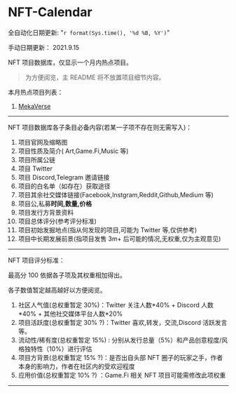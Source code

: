 # NFT-Calendar

全自动化日期更新: "`r format(Sys.time(), '%d %B, %Y')`"

手动日期更新： 2021.9.15

NFT 项目数据库，仅显示一个月内热点项目。

> 为方便阅览，主 README 将不放置项目细节内容。

本月热点项目列表：

1. [MekaVerse](MekaVerse.md)

---

NFT 项目数据库各子条目必备内容(若某一子项不存在则无需写入)：

1. 项目官网及缩略图
2. 项目性质及简介( Art,Game.Fi,Music 等)
3. 项目所属公链
4. 项目 Twitter
5. 项目 Discord,Telegram 邀请链接
6. 项目的白名单（如存在）获取途径
7. 项目其余社交媒体链接(Facebook,Instgram,Reddit,Github,Medium 等)
8. 项目公,私募**时间,数量,价格**
9. 项目发行方背景资料
10. 项目总体评分(参考评分标准)
11. 项目初始发掘地点(指从何发现的项目,可能为 Twitter 等,仅供参考)
12. 项目中长期发展前景(指项目发售 3m+ 后可能的情况,无权重,仅为主观意见)

---

NFT 项目评分标准：

最高分 100 依据各子项及其权重相加得出。

各子数值暂定越高越好以方便阅览。

1. 社区人气值(总权重暂定 30%)：Twitter 关注人数\*40% + Discord 人数\*40% + 其他社交媒体平台人数\*20%
2. 项目活跃度(总权重暂定 30% ?)：Twitter 喜欢,转发，交流,Discord 活跃发言等。
3. 流动性/稀有度(总权重暂定 15%) : 分别从发行总量（5%）和产品创意程度/风格独特性（10%）进行评估
4. 项目方背景(总权重暂定 15% ?)：是否出自头部 NFT 圈子的玩家之手，作者本身的影响力，作者在社区内的受欢迎程度
5. 应用价值(总权重暂定 10% ?) ：Game.Fi 相关 NFT 项目可能需修改此项权重

---
